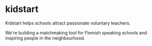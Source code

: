 # kidstart

Kidstart helps schools attract passionate voluntary teachers.

We're building a matchmaking tool for Flemish speaking schools and inspiring people in the neighbourhood.

